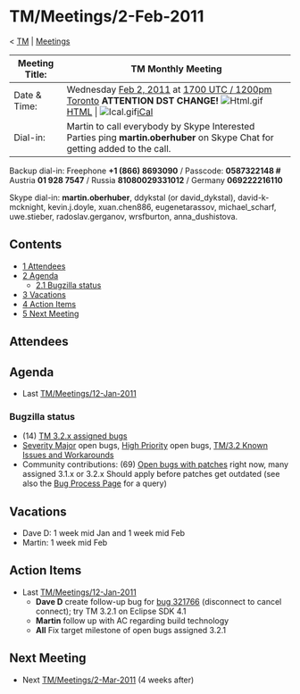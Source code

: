 

TM/Meetings/2-Feb-2011
======================

< [TM](/TM "TM")‎ | [Meetings](/TM/Meetings "TM/Meetings")

| Meeting Title: | **TM Monthly Meeting** |
| --- | --- |
| Date & Time: | Wednesday [Feb 2, 2011](/index.php?title=Feb_2,_2011&action=edit&redlink=1 "Feb 2, 2011 (page does not exist)") at [1700 UTC / 1200pm Toronto](http://www.timeanddate.com/worldclock/fixedtime.html?month=2&day=2&year=2011&hour=17&min=00&sec=0&p1=0) **ATTENTION DST CHANGE!**   ![Html.gif](https://raw.githubusercontent.com/wiki/eclipse-datatools/.github/images/Html.gif)[HTML](http://www.google.com/calendar/embed?src=vn70im36r00qeusu8nme50cils@group.calendar.google.com&ctz=Canada/Toronto) \| ![Ical.gif](https://raw.githubusercontent.com/wiki/eclipse-datatools/.github/images/Ical.gif)[iCal](http://www.google.com/calendar/ical/vn70im36r00qeusu8nme50cils@group.calendar.google.com/public/basic.ics) |
| Dial-in: | Martin to call everybody by Skype   Interested Parties ping **martin.oberhuber** on Skype Chat for getting added to the call. |

Backup dial-in: Freephone **+1 (866) 8693090** / Passcode: **0587322148 #**  
Austria **01 928 7547** / Russia **81080029331012** / Germany **069222216110**

Skype dial-in: **martin.oberhuber**, ddykstal (or david\_dykstal), david-k-mcknight, kevin.j.doyle, xuan.chen886, eugenetarassov, michael\_scharf, uwe.stieber, radoslav.gerganov, wrsfburton, anna_dushistova.  

Contents
--------

*   [1 Attendees](#Attendees)
*   [2 Agenda](#Agenda)
    *   [2.1 Bugzilla status](#Bugzilla-status)
*   [3 Vacations](#Vacations)
*   [4 Action Items](#Action-Items)
*   [5 Next Meeting](#Next-Meeting)

Attendees
---------

Agenda
------

*   Last [TM/Meetings/12-Jan-2011](/TM/Meetings/12-Jan-2011 "TM/Meetings/12-Jan-2011")

  

### Bugzilla status

*   (14) [TM 3.2.x assigned bugs](https://bugs.eclipse.org/bugs/buglist.cgi?field0-0-0=target_milestone;query_format=advanced;bug_status=UNCONFIRMED;bug_status=NEW;bug_status=ASSIGNED;bug_status=REOPENED;type0-0-0=substring;value0-0-0=3.2;product=Target%20Management)
*   [Severity Major](https://bugs.eclipse.org/bugs/buglist.cgi?query_format=advanced&product=Target+Management&bug_status=UNCONFIRMED&bug_status=NEW&bug_status=ASSIGNED&bug_status=REOPENED&bug_severity=blocker&bug_severity=critical&bug_severity=major&cmdtype=doit) open bugs, [High Priority](https://bugs.eclipse.org/bugs/buglist.cgi?query_format=advanced&product=Target+Management&bug_status=UNCONFIRMED&bug_status=NEW&bug_status=ASSIGNED&bug_status=REOPENED&cmdtype=doit&field0-0-0=priority&type0-0-0=regexp&value0-0-0=P%5B12%5D&field0-0-1=bug_severity&type0-0-1=regexp&value0-0-1=blocker%7Ccritical%7Cmajor) open bugs, [TM/3.2 Known Issues and Workarounds](/TM/3.2_Known_Issues_and_Workarounds "TM/3.2 Known Issues and Workarounds")
*   Community contributions: (69) [Open bugs with patches](https://bugs.eclipse.org/bugs/buglist.cgi?query_format=advanced&product=Target+Management&bug_status=UNCONFIRMED&bug_status=NEW&bug_status=ASSIGNED&bug_status=REOPENED&cmdtype=doit&field0-0-0=attachments.ispatch&type0-0-0=equals&value0-0-0=1) right now, many assigned 3.1.x or 3.2.x Should apply before patches get outdated (see also the [Bug Process Page](https://www.eclipse.org/dsdp/tm/development/bug_process.php) for a query)

  

Vacations
---------

*   Dave D: 1 week mid Jan and 1 week mid Feb
*   Martin: 1 week mid Feb

Action Items
------------

*   Last [TM/Meetings/12-Jan-2011](/TM/Meetings/12-Jan-2011 "TM/Meetings/12-Jan-2011")
    *   **Dave D** create follow-up bug for [bug 321766](https://bugs.eclipse.org/bugs/show_bug.cgi?id=321766) (disconnect to cancel connect); try TM 3.2.1 on Eclipse SDK 4.1
    *   **Martin** follow up with AC regarding build technology
    *   **All** Fix target milestone of open bugs assigned 3.2.1

  

Next Meeting
------------

*   Next [TM/Meetings/2-Mar-2011](/TM/Meetings/2-Mar-2011 "TM/Meetings/2-Mar-2011") (4 weeks after)

